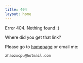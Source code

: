```yaml
---
title: 404
layout: home
---
```


Error 404. Nothing found :(   

Where did you get that link?

Please go to [homepage](/) or email me:

    zhaozxcpu@hotmail.com

